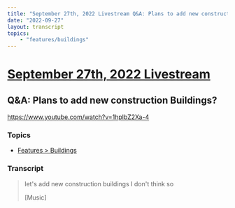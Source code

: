 ```yaml
---
title: "September 27th, 2022 Livestream Q&A: Plans to add new construction Buildings?"
date: "2022-09-27"
layout: transcript
topics:
    - "features/buildings"
---
```

# [September 27th, 2022 Livestream](../2022-09-27.md)
## Q&A: Plans to add new construction Buildings?
https://www.youtube.com/watch?v=1hplbZ2Xa-4

### Topics
* [Features > Buildings](../topics/features/buildings.md)

### Transcript

> let's add new construction buildings I don't think so
>
> [Music]
